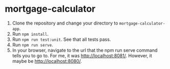 # mortgage-calculator

1. Clone the repository and change your directory to `mortgage-calculator-app`.
2. Run `npm install`.
3. Run `npm run test:unit`. See that all tests pass.
4. Run `npm run serve`.
5. In your browser, navigate to the url that the npm run serve command tells you to go to. For me, it was [http://localhost:8081/](http://localhost:8081/). However, it maybe be [http://localhost:8080/](http://localhost:8080/).
